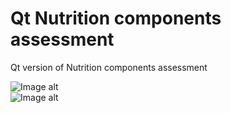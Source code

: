 # Qt Nutrition components assessment  

Qt version of Nutrition components assessment

 ![Image alt](https://github.com/v43d3rm4k4r/QtNutrition_components_assessment/raw/master/Images/image1.png)  
 ![Image alt](https://github.com/v43d3rm4k4r/QtNutrition_components_assessment/raw/master/Images/image2.png)


